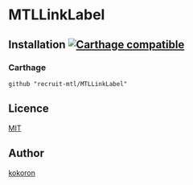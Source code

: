 # MTLLinkLabel

## Installation [![Carthage compatible](https://img.shields.io/badge/Carthage-compatible-4BC51D.svg?style=flat)](https://github.com/Carthage/Carthage)

### Carthage

`github "recruit-mtl/MTLLinkLabel"`

## Licence

[MIT](https://github.com/tcnksm/tool/blob/master/LICENCE)

## Author

[kokoron](https://github.com/kokoron)